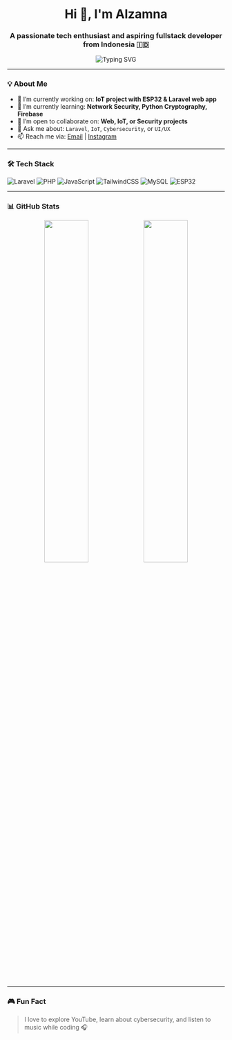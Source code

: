 <h1 align="center">Hi 👋, I'm Alzamna</h1>
<h3 align="center">A passionate tech enthusiast and aspiring fullstack developer from Indonesia 🇮🇩</h3>

<p align="center">
  <img src="https://readme-typing-svg.demolab.com?font=Fira+Code&size=18&pause=1000&center=true&vCenter=true&width=400&lines=Welcome+to+my+GitHub!;I+love+coding+and+learning+new+things!;" alt="Typing SVG" />
</p>

---

### 💡 About Me

- 🔭 I’m currently working on: **IoT project with ESP32 & Laravel web app**
- 🌱 I’m currently learning: **Network Security, Python Cryptography, Firebase**
- 👯 I’m open to collaborate on: **Web, IoT, or Security projects**
- 💬 Ask me about: `Laravel`, `IoT`, `Cybersecurity`, or `UI/UX`
- 📫 Reach me via: [Email](mailto:alzamna195@example.com) | [Instagram](https://instagram.com/alzheimrss)

---

### 🛠️ Tech Stack

![Laravel](https://img.shields.io/badge/-Laravel-E34F26?logo=laravel&logoColor=white&style=flat)
![PHP](https://img.shields.io/badge/-PHP-777BB4?logo=php&logoColor=white&style=flat)
![JavaScript](https://img.shields.io/badge/-JavaScript-F7DF1E?logo=javascript&logoColor=black&style=flat)
![TailwindCSS](https://img.shields.io/badge/-TailwindCSS-38B2AC?logo=tailwind-css&logoColor=white&style=flat)
![MySQL](https://img.shields.io/badge/-MySQL-4479A1?logo=mysql&logoColor=white&style=flat)
![ESP32](https://img.shields.io/badge/-ESP32-007ACC?logo=arduino&logoColor=white&style=flat)

---

### 📊 GitHub Stats

<p align="center">
  <img src="https://github-readme-stats.vercel.app/api?username=Alzamna&show_icons=true&theme=tokyonight" width="45%"/>
  <img src="https://github-readme-streak-stats.herokuapp.com/?user=Alzamna&theme=tokyonight" width="45%"/>
</p>

---

### 🎮 Fun Fact
> I love to explore YouTube, learn about cybersecurity, and listen to music while coding 🎧

